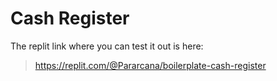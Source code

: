 # Cash Register

The replit link where you can test it out is here:
> https://replit.com/@Pararcana/boilerplate-cash-register
